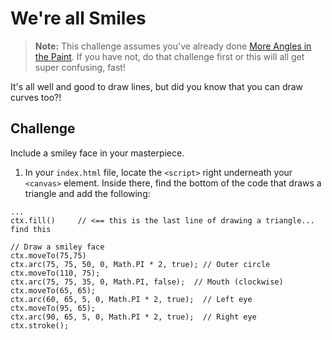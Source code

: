 # We're all Smiles

> **Note:** This challenge assumes you've already done [More Angles in the
> Paint](canvas-2.md).  If you have not, do that challenge first or this will all
get super confusing, fast!

It's all well and good to draw lines, but did you know that you can draw curves
too?!

## Challenge

Include a smiley face in your masterpiece.

1. In your `index.html` file, locate the `<script>` right underneath your
   `<canvas>` element.  Inside there, find the bottom of the code that draws a
   triangle and add the following:

```
...
ctx.fill()     // <== this is the last line of drawing a triangle... find this

// Draw a smiley face
ctx.moveTo(75,75)
ctx.arc(75, 75, 50, 0, Math.PI * 2, true); // Outer circle
ctx.moveTo(110, 75);
ctx.arc(75, 75, 35, 0, Math.PI, false);  // Mouth (clockwise)
ctx.moveTo(65, 65);
ctx.arc(60, 65, 5, 0, Math.PI * 2, true);  // Left eye
ctx.moveTo(95, 65);
ctx.arc(90, 65, 5, 0, Math.PI * 2, true);  // Right eye
ctx.stroke();
```

